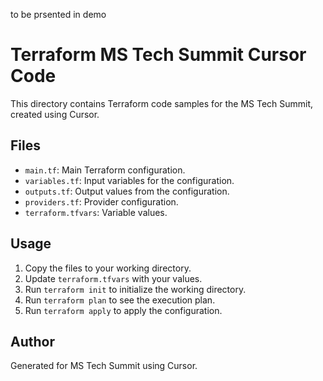 to be prsented in demo
# Terraform MS Tech Summit Cursor Code

This directory contains Terraform code samples for the MS Tech Summit, created using Cursor.

## Files
- `main.tf`: Main Terraform configuration.
- `variables.tf`: Input variables for the configuration.
- `outputs.tf`: Output values from the configuration.
- `providers.tf`: Provider configuration.
- `terraform.tfvars`: Variable values.

## Usage
1. Copy the files to your working directory.
2. Update `terraform.tfvars` with your values.
3. Run `terraform init` to initialize the working directory.
4. Run `terraform plan` to see the execution plan.
5. Run `terraform apply` to apply the configuration.

## Author
Generated for MS Tech Summit using Cursor.
